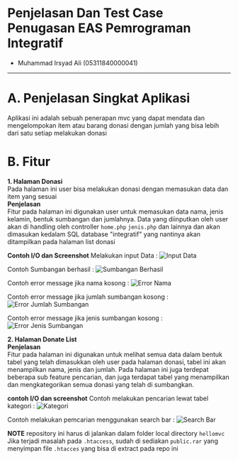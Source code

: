 # Penjelasan Dan Test Case Penugasan EAS Pemrograman Integratif

* Muhammad Irsyad Ali (05311840000041)
----------------------------------------------------------------
# A. Penjelasan Singkat Aplikasi
Aplikasi ini adalah sebuah penerapan mvc yang dapat mendata dan mengelompokan item atau barang donasi dengan jumlah yang bisa lebih dari
satu setiap melakukan donasi

# B. Fitur 

**1. Halaman Donasi**  
Pada halaman ini user bisa melakukan donasi dengan memasukan data dan item yang sesuai  
**Penjelasan**  
Fitur pada halaman ini digunakan user untuk memasukan data nama, jenis kelamin, bentuk sumbangan dan jumlahnya. Data yang diinputkan 
oleh user akan di handling oleh controller `home.php` `jenis.php` dan lainnya dan akan dimasukan kedalam SQL database "integratif" yang 
nantinya akan ditampilkan pada halaman list donasi

**Contoh I/O dan Screenshot**
Melakukan input Data : ![Input Data](https://github.com/irsyadali1/EAS_Pemrograman-Intergratif_Muhammad-Irsyad-Ali_05311840000041/blob/master/screenshot/input%20data%20halaman%20donasi.png)

Contoh Sumbangan berhasil : ![Sumbangan Berhasil](https://github.com/irsyadali1/EAS_Pemrograman-Intergratif_Muhammad-Irsyad-Ali_05311840000041/blob/master/screenshot/contoh%20sumbangan%20berhasil.png)

Contoh error message jika nama kosong : ![Error Nama](https://github.com/irsyadali1/EAS_Pemrograman-Intergratif_Muhammad-Irsyad-Ali_05311840000041/blob/master/screenshot/contoh%20error%20nama%20kosong.png)

Contoh error message jika jumlah sumbangan kosong : ![Error Jumlah Sumbangan](https://github.com/irsyadali1/EAS_Pemrograman-Intergratif_Muhammad-Irsyad-Ali_05311840000041/blob/master/screenshot/contoh%20error%20jumlah%20sumbangan%20kosong.png)

Contoh error message jika jenis sumbangan kosong : ![Error Jenis Sumbangan](https://github.com/irsyadali1/EAS_Pemrograman-Intergratif_Muhammad-Irsyad-Ali_05311840000041/blob/master/screenshot/contoh%20error%20jenis%20sumbangan%20kosong.png)



**2. Halaman Donate List**  
**Penjelasan**  
Fitur pada halaman ini digunakan untuk melihat semua data dalam bentuk tabel yang telah dimasukkan oleh user pada halaman donasi, tabel 
ini akan menampilkan nama, jenis dan jumlah. Pada halaman ini juga terdepat beberapa sub feature pencarian, dan juga terdapat tabel yang 
menampilkan dan mengkategorikan semua donasi yang telah di sumbangkan.

**contoh I/O dan screenshot**
Contoh melakukan pencarian lewat tabel kategori : ![Kategori](https://github.com/irsyadali1/EAS_Pemrograman-Intergratif_Muhammad-Irsyad-Ali_05311840000041/blob/master/screenshot/contoh%20kategori.png)

Contoh melakukan pemcarian menggunakan search bar : ![Search Bar](https://github.com/irsyadali1/EAS_Pemrograman-Intergratif_Muhammad-Irsyad-Ali_05311840000041/blob/master/screenshot/CONTOH%20search%20bar.png)


**NOTE** 
repository ini harus di jalankan dalam folder local directory `hellomvc`    
Jika terjadi masalah pada `.htaccess`, sudah di sediakan `public.rar` yang menyimpan file `.htacces` yang bisa di extract pada repo ini 
